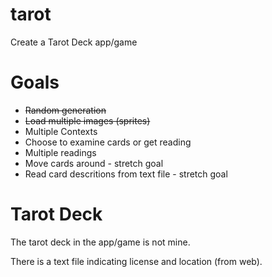 tarot
=====

Create a Tarot Deck app/game

Goals
=====

* ~~Random generation~~
* ~~Load multiple images (sprites)~~
* Multiple Contexts
* Choose to examine cards or get reading
* Multiple readings
* Move cards around - stretch goal
* Read card descritions from text file - stretch goal

Tarot Deck
==========

The tarot deck in the app/game is not mine.

There is a text file indicating license and location (from web).
